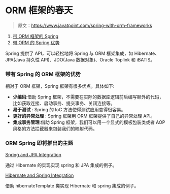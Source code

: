 # ORM 框架的春天

> 原文：<https://www.javatpoint.com/spring-with-orm-frameworks>

1.  [带 ORM 框架的 Spring](#)
2.  [带 ORM 的 Spring 优势](#)

Spring 提供了 API，可以轻松地将 Spring 与 ORM 框架集成，如 Hibernate、JPA(Java 持久性 API)、JDO(Java 数据对象)、Oracle Toplink 和 iBATIS。

### 带有 Spring 的 ORM 框架的优势

相对于 ORM 框架，Spring 框架有很多优点。具体如下:

*   **少编码**:借助 Spring 框架，不需要在实际的数据库逻辑前后编写额外的代码，比如获取连接、启动事务、提交事务、关闭连接等。
*   **易于测试** : Spring 的 IoC 方法使得测试应用变得很容易。
*   **更好的异常处理** : Spring 框架用 ORM 框架提供了自己的异常处理 API。
*   **集成事务管理**:借助 Spring 框架，我们可以用一个显式的模板包装类或者 AOP 风格的方法拦截器来包装我们的映射代码。

### ORM Spring 即将推出的主题

[Spring and JPA Integration](spring-and-jpa-integration)

通过 Hibernate 的实现实现 spring 和 JPA 集成的例子。

[Hibernate and Spring Integration](hibernate-and-spring-integration)

借助 hibernateTemplate 类实现 Hibernate 和 spring 集成的例子。